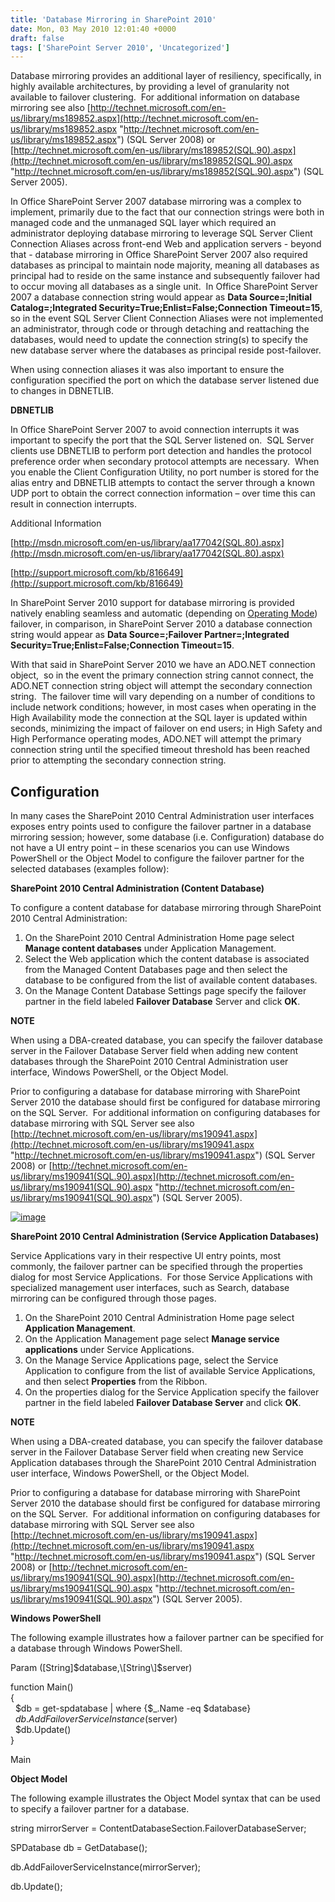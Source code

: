 ```yaml
---
title: 'Database Mirroring in SharePoint 2010'
date: Mon, 03 May 2010 12:01:40 +0000
draft: false
tags: ['SharePoint Server 2010', 'Uncategorized']
---
```


Database mirroring provides an additional layer of resiliency, specifically, in highly available architectures, by providing a level of granularity not available to failover clustering.  For additional information on database mirroring see also [http://technet.microsoft.com/en-us/library/ms189852.aspx](http://technet.microsoft.com/en-us/library/ms189852.aspx "http://technet.microsoft.com/en-us/library/ms189852.aspx") (SQL Server 2008) or [http://technet.microsoft.com/en-us/library/ms189852(SQL.90).aspx](http://technet.microsoft.com/en-us/library/ms189852(SQL.90).aspx "http://technet.microsoft.com/en-us/library/ms189852(SQL.90).aspx") (SQL Server 2005).

In Office SharePoint Server 2007 database mirroring was a complex to implement, primarily due to the fact that our connection strings were both in managed code and the unmanaged SQL layer which required an administrator deploying database mirroring to leverage SQL Server Client Connection Aliases across front-end Web and application servers - beyond that - database mirroring in Office SharePoint Server 2007 also required databases as principal to maintain node majority, meaning all databases as principal had to reside on the same instance and subsequently failover had to occur moving all databases as a single unit.  In Office SharePoint Server 2007 a database connection string would appear as **Data Source=<Database Server>;Initial Catalog=<Database>;Integrated Security=True;Enlist=False;Connection Timeout=15**, so in the event SQL Server Client Connection Aliases were not implemented an administrator, through code or through detaching and reattaching the databases, would need to update the connection string(s) to specify the new database server where the databases as principal reside post-failover.

When using connection aliases it was also important to ensure the configuration specified the port on which the database server listened due to changes in DBNETLIB.

**DBNETLIB**

In Office SharePoint Server 2007 to avoid connection interrupts it was important to specify the port that the SQL Server listened on.  SQL Server clients use DBNETLIB to perform port detection and handles the protocol preference order when secondary protocol attempts are necessary.  When you enable the Client Configuration Utility, no port number is stored for the alias entry and DBNETLIB attempts to contact the server through a known UDP port to obtain the correct connection information – over time this can result in connection interrupts.

Additional Information

[http://msdn.microsoft.com/en-us/library/aa177042(SQL.80).aspx](http://msdn.microsoft.com/en-us/library/aa177042(SQL.80).aspx)

[http://support.microsoft.com/kb/816649](http://support.microsoft.com/kb/816649)

In SharePoint Server 2010 support for database mirroring is provided natively enabling seamless and automatic (depending on [Operating Mode](http://technet.microsoft.com/en-us/library/ms191456.aspx)) failover, in comparison, in SharePoint Server 2010 a database connection string would appear as **Data Source=<Principal Database Server>;Failover Partner=<Mirror Database Server>;Integrated Security=True;Enlist=False;Connection Timeout=15**.

With that said in SharePoint Server 2010 we have an ADO.NET connection object,  so in the event the primary connection string cannot connect, the ADO.NET connection string object will attempt the secondary connection string.  The failover time will vary depending on a number of conditions to include network conditions; however, in most cases when operating in the High Availability mode the connection at the SQL layer is updated within seconds, minimizing the impact of failover on end users; in High Safety and High Performance operating modes, ADO.NET will attempt the primary connection string until the specified timeout threshold has been reached prior to attempting the secondary connection string.

Configuration
-------------

In many cases the SharePoint 2010 Central Administration user interfaces exposes entry points used to configure the failover partner in a database mirroring session; however, some database (i.e. Configuration) database do not have a UI entry point – in these scenarios you can use Windows PowerShell or the Object Model to configure the failover partner for the selected databases (examples follow):

**SharePoint 2010 Central Administration (Content Database)**

To configure a content database for database mirroring through SharePoint 2010 Central Administration:

1.  On the SharePoint 2010 Central Administration Home page select **Manage content databases** under Application Management.
2.  Select the Web application which the content database is associated from the Managed Content Databases page and then select the database to be configured from the list of available content databases.
3.  On the Manage Content Database Settings page specify the failover partner in the field labeled **Failover Database** Server and click **OK**.

**NOTE**

When using a DBA-created database, you can specify the failover database server in the Failover Database Server field when adding new content databases through the SharePoint 2010 Central Administration user interface, Windows PowerShell, or the Object Model.

Prior to configuring a database for database mirroring with SharePoint Server 2010 the database should first be configured for database mirroring on the SQL Server.  For additional information on configuring databases for database mirroring with SQL Server see also [http://technet.microsoft.com/en-us/library/ms190941.aspx](http://technet.microsoft.com/en-us/library/ms190941.aspx "http://technet.microsoft.com/en-us/library/ms190941.aspx") (SQL Server 2008) or [http://technet.microsoft.com/en-us/library/ms190941(SQL.90).aspx](http://technet.microsoft.com/en-us/library/ms190941(SQL.90).aspx "http://technet.microsoft.com/en-us/library/ms190941(SQL.90).aspx") (SQL Server 2005).

[![image](https://msdnshared.blob.core.windows.net/media/TNBlogsFS/BlogFileStorage/blogs_technet/wbaer/WindowsLiveWriter/DatabaseMirroringinSharePoint2010_8C45/image_thumb.png "image")](https://msdnshared.blob.core.windows.net/media/TNBlogsFS/BlogFileStorage/blogs_technet/wbaer/WindowsLiveWriter/DatabaseMirroringinSharePoint2010_8C45/image_2.png)

**SharePoint 2010 Central Administration (Service Application Databases)**

Service Applications vary in their respective UI entry points, most commonly, the failover partner can be specified through the properties dialog for most Service Applications.  For those Service Applications with specialized management user interfaces, such as Search, database mirroring can be configured through those pages.

1.  On the SharePoint 2010 Central Administration Home page select **Application Management**.
2.  On the Application Management page select **Manage service applications** under Service Applications.
3.  On the Manage Service Applications page, select the Service Application to configure from the list of available Service Applications, and then select **Properties** from the Ribbon.
4.  On the properties dialog for the Service Application specify the failover partner in the field labeled **Failover Database Server** and click **OK**.

**NOTE**

When using a DBA-created database, you can specify the failover database server in the Failover Database Server field when creating new Service Application databases through the SharePoint 2010 Central Administration user interface, Windows PowerShell, or the Object Model.

Prior to configuring a database for database mirroring with SharePoint Server 2010 the database should first be configured for database mirroring on the SQL Server.  For additional information on configuring databases for database mirroring with SQL Server see also [http://technet.microsoft.com/en-us/library/ms190941.aspx](http://technet.microsoft.com/en-us/library/ms190941.aspx "http://technet.microsoft.com/en-us/library/ms190941.aspx") (SQL Server 2008) or [http://technet.microsoft.com/en-us/library/ms190941(SQL.90).aspx](http://technet.microsoft.com/en-us/library/ms190941(SQL.90).aspx "http://technet.microsoft.com/en-us/library/ms190941(SQL.90).aspx") (SQL Server 2005).

**Windows PowerShell**

The following example illustrates how a failover partner can be specified for a database through Windows PowerShell.

Param (\[String\]$database,\[String\]$server)

function Main()  
{  
  $db = get-spdatabase | where {$\_.Name \-eq $database}  
  $db.AddFailoverServiceInstance($server)  
  $db.Update()  
}

Main

**Object Model**

The following example illustrates the Object Model syntax that can be used to specify a failover partner for a database.

string mirrorServer = ContentDatabaseSection.FailoverDatabaseServer;

SPDatabase db = GetDatabase();

db.AddFailoverServiceInstance(mirrorServer);

db.Update();